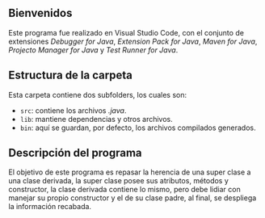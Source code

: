 ## Bienvenidos
Este programa fue realizado en Visual Studio Code, con el conjunto de extensiones *Debugger for Java*, *Extension Pack for Java*, *Maven for Java*, *Projecto Manager for Java* y *Test Runner for Java*.
## Estructura de la carpeta
Esta carpeta contiene dos subfolders, los cuales son:
- `src`: contiene los archivos *.java*.
- `lib`: mantiene dependencias y otros archivos.
- `bin`: aquí se guardan, por defecto, los archivos compilados generados.
## Descripción del programa
El objetivo de este programa es repasar la herencia de una super clase a una clase derivada, la super clase posee sus atributos, métodos y constructor, la clase derivada contiene lo mismo, pero debe lidiar con manejar su propio constructor y el de su clase padre, al final, se despliega la información recabada.